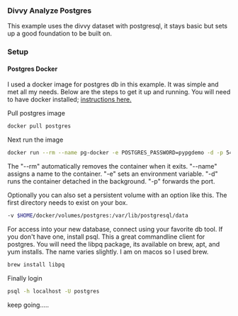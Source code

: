 ### Divvy Analyze Postgres

This example uses the divvy dataset with postgresql, it stays basic but sets up a good foundation to be built on. 

### Setup

#### Postgres Docker

I used a docker image for postgres db in this example. It was simple and met all my needs. Below are the steps to get it up and running. You will need to have docker installed; [instructions here.](https://docs.docker.com/install/)

Pull postgres image

```bash
docker pull postgres
```

Next run the image 

```bash
docker run --rm --name pg-docker -e POSTGRES_PASSWORD=pypgdemo -d -p 5432:5432 postgres
```

The "--rm" automatically removes the container when it exits. "--name" assigns a name to the container. "-e" sets an environment variable. "-d" runs the container detached in the background. "-p" forwards the port. 

Optionally you can also set a persistent volume with an option like this. The first directory needs to exist on your box.

```bash
-v $HOME/docker/volumes/postgres:/var/lib/postgresql/data
```

For access into your new database, connect using your favorite db tool. If you don't have one, install psql. This a great commandline client for postgres. You will need the libpq package, its available on brew, apt, and yum installs. The name varies slightly. I am on macos so I used brew. 

```bash
brew install libpq
```

Finally login 
```bash
psql -h localhost -U postgres
```

keep going.....